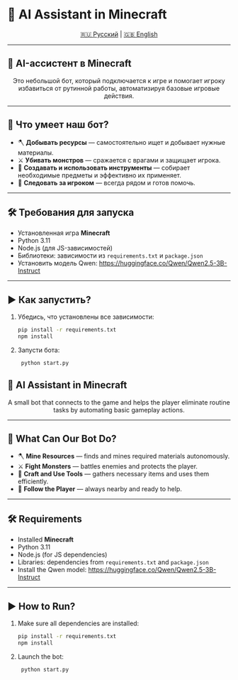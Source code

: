 # 🧠 AI Assistant in Minecraft

<p align="center">
  <a href="#ru">🇷🇺 Русский</a> | <a href="#en">🇬🇧 English</a>
</p>

---

<a name="ru"></a>
## 🧠 AI-ассистент в Minecraft

<p align="center">
  Это небольшой бот, который подключается к игре и помогает игроку избавиться от рутинной работы, автоматизируя базовые игровые действия.
</p>

---

## 🚀 Что умеет наш бот?

- 🪓 <strong>Добывать ресурсы</strong> — самостоятельно ищет и добывает нужные материалы.
- ⚔️ <strong>Убивать монстров</strong> — сражается с врагами и защищает игрока.
- 🔨 <strong>Создавать и использовать инструменты</strong> — собирает необходимые предметы и эффективно их применяет.
- 👣 <strong>Следовать за игроком</strong> — всегда рядом и готов помочь.

---

## 🛠 Требования для запуска

- Установленная игра <strong>Minecraft</strong>
- Python 3.11
- Node.js (для JS-зависимостей)
- Библиотеки: зависимости из <code>requirements.txt</code> и <code>package.json</code>
- Установить модель Qwen: https://huggingface.co/Qwen/Qwen2.5-3B-Instruct

---

## ▶ Как запустить?

1. Убедись, что установлены все зависимости:
   ```bash
   pip install -r requirements.txt
   npm install

2. Запусти бота:
   ```bash
    python start.py

<a name="en"></a>
## 🧠 AI Assistant in Minecraft

<p align="center">
  A small bot that connects to the game and helps the player eliminate routine tasks by automating basic gameplay actions.
</p>

---

## 🚀 What Can Our Bot Do?

- 🪓 <strong>Mine Resources</strong> — finds and mines required materials autonomously.
- ⚔️ <strong>Fight Monsters</strong> — battles enemies and protects the player.
- 🔨 <strong>Craft and Use Tools</strong> — gathers necessary items and uses them efficiently.
- 👣 <strong>Follow the Player</strong> — always nearby and ready to help.

---

## 🛠 Requirements

- Installed <strong>Minecraft</strong>
- Python 3.11
- Node.js (for JS dependencies)
- Libraries: dependencies from <code>requirements.txt</code> and <code>package.json</code>
- Install the Qwen model: https://huggingface.co/Qwen/Qwen2.5-3B-Instruct

---

## ▶ How to Run?

1. Make sure all dependencies are installed:
   ```bash
   pip install -r requirements.txt
   npm install

2. Launch the bot:
   ```bash
    python start.py
